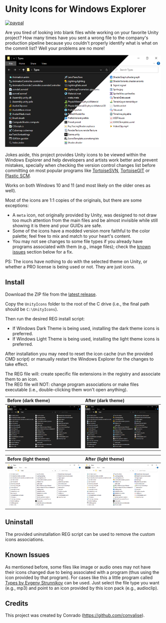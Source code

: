 # Unity Icons for Windows Explorer

[![paypal](https://img.shields.io/badge/Donate-PayPal-green.svg)](https://www.paypal.com/cgi-bin/webscr?cmd=_s-xclick&hosted_button_id=YAUUBSC3KYUEC&source=url)

Are you tired of looking into blank files while working on your favorite Unity project? How many times have you sent a wrong file to the company's production pipeline because you couldn't properly identify what is what on the commit list? Well your problems are no more!

![before](Preview/mix-after.png)

Jokes aside, this project provides Unity icons to be viewed within the Windows Explorer and help developers and artists work better and prevent mistakes, specially when checking the version control changes list before committing on most popular programs like [TortoiseSVN](https://tortoisesvn.net), [TortoiseGIT](https://tortoisegit.org) or [Plastic SCM](https://www.plasticscm.com).

Works on both Windows 10 and 11 (and most likely on the older ones as well).

Most of the icons are 1:1 copies of the originals, but there are some exceptions:
- A `meta` icon, not originally provided by Unity, was designed to not draw too much attention from the main files and be almost invisible while still showing it is there and your GUIDs are safe.
- Some of the icons have a modded version more faithful to the color palette; feel free to mix and match to your heart's content.
- You may not see changes to some file types if you already have programs associated with them (e.g., image files); check the [known issues](#known-issues) section below for a fix.

PS: The icons have nothing to do with the selected theme on Unity, or whether a PRO license is being used or not. They are just icons.

## Install

Download the ZIP file from the [latest release](https://github.com/convalise/unity-icons-for-windows-explorer/releases/latest).

Copy the `UnityIcons` folder to the root of the C drive (i.e., the final path should be `C:\UnityIcons`).

Then run the desired REG install script:
- If Windows Dark Theme is being used, installing the dark theme icons is preferred.
- If Windows Light Theme is being used, installing the light theme icons is preferred.

After installation you may need to reset the icon cache (run the provided CMD script) or manually restart the Windows Explorer for the changes to take effect.

The REG file will: create specific file extensions in the registry and associate them to an icon.\
The REG file will NOT: change program associations or make files executable (i.e., double-clicking them won't open anything).

Before (dark theme) | After (dark theme)
:--|:--
![before](Preview/dark-before.png) | ![after](Preview/dark-after.png)

Before (light theme) | After (light theme)
:--|:--
![before](Preview/light-before.png) | ![after](Preview/light-after.png)

## Uninstall

The provided uninstallation REG script can be used to remove the custom icons associations.

## Known Issues

As mentioned before, some files like image or audio ones may not have their icons changed due to being associated with a program (thus using the icon provided by that program). For cases like this a little program called [Types by Evgeny Strunnikov](https://ystr.github.io/types) can be used. Just select the file type you want (e.g., mp3) and point to an icon provided by this icon pack (e.g., audioclip).

## Credits

This project was created by Conrado (https://github.com/convalise).

